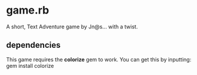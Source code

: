 # game.rb
A short, Text Adventure game by Jn@s... with a twist.
## dependencies
This game requires the **colorize** gem to work.
You can get this by inputting:
  gem install colorize
